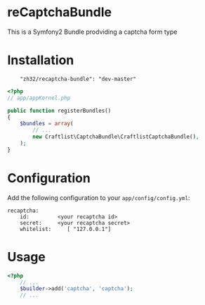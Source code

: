 reCaptchaBundle
=====================
This is a Symfony2 Bundle prodviding a captcha form type


Installation
============

```
    "zh32/recaptcha-bundle": "dev-master"
```


```php
<?php
// app/appKernel.php

public function registerBundles()
{
    $bundles = array(
        // ...
        new Craftlist\CaptchaBundle\CraftlistCaptchaBundle(),
    );
}
```

Configuration
=============

Add the following configuration to your `app/config/config.yml`:

    recaptcha:
        id:         <your recaptcha id>
        secret:     <your recaptcha secret>
        whitelist:     [ "127.0.0.1"]

Usage
=====

```php
<?php
    // ...
    $builder->add('captcha', 'captcha');
    // ...
```
